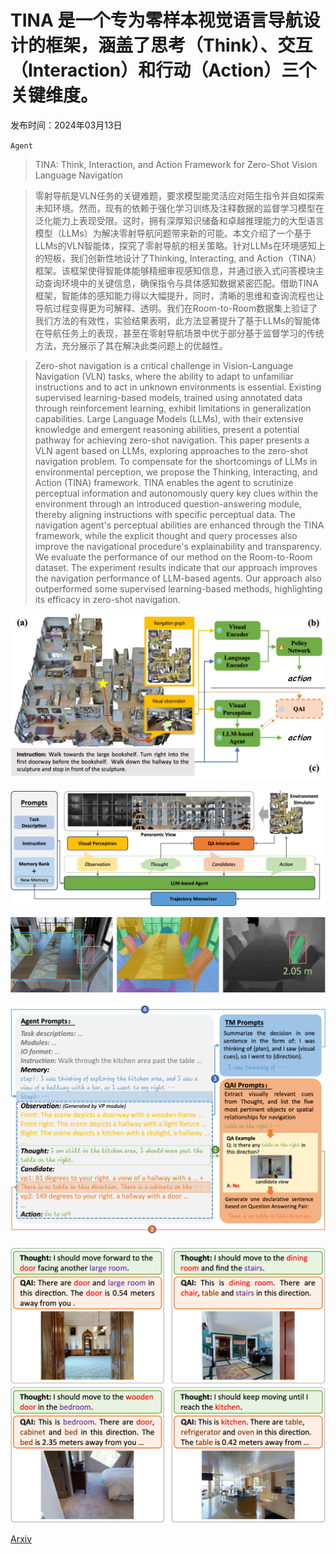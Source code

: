 # TINA 是一个专为零样本视觉语言导航设计的框架，涵盖了思考（Think）、交互（Interaction）和行动（Action）三个关键维度。

发布时间：2024年03月13日

`Agent`

> TINA: Think, Interaction, and Action Framework for Zero-Shot Vision Language Navigation

> 零射导航是VLN任务的关键难题，要求模型能灵活应对陌生指令并自如探索未知环境。然而，现有的依赖于强化学习训练及注释数据的监督学习模型在泛化能力上表现受限。这时，拥有深厚知识储备和卓越推理能力的大型语言模型（LLMs）为解决零射导航问题带来新的可能。本文介绍了一个基于LLMs的VLN智能体，探究了零射导航的相关策略。针对LLMs在环境感知上的短板，我们创新性地设计了Thinking, Interacting, and Action（TINA）框架。该框架使得智能体能够精细审视感知信息，并通过嵌入式问答模块主动查询环境中的关键信息，确保指令与具体感知数据紧密匹配。借助TINA框架，智能体的感知能力得以大幅提升，同时，清晰的思维和查询流程也让导航过程变得更为可解释、透明。我们在Room-to-Room数据集上验证了我们方法的有效性，实验结果表明，此方法显著提升了基于LLMs的智能体在导航任务上的表现，甚至在零射导航场景中优于部分基于监督学习的传统方法，充分展示了其在解决此类问题上的优越性。

> Zero-shot navigation is a critical challenge in Vision-Language Navigation (VLN) tasks, where the ability to adapt to unfamiliar instructions and to act in unknown environments is essential. Existing supervised learning-based models, trained using annotated data through reinforcement learning, exhibit limitations in generalization capabilities. Large Language Models (LLMs), with their extensive knowledge and emergent reasoning abilities, present a potential pathway for achieving zero-shot navigation. This paper presents a VLN agent based on LLMs, exploring approaches to the zero-shot navigation problem. To compensate for the shortcomings of LLMs in environmental perception, we propose the Thinking, Interacting, and Action (TINA) framework. TINA enables the agent to scrutinize perceptual information and autonomously query key clues within the environment through an introduced question-answering module, thereby aligning instructions with specific perceptual data. The navigation agent's perceptual abilities are enhanced through the TINA framework, while the explicit thought and query processes also improve the navigational procedure's explainability and transparency. We evaluate the performance of our method on the Room-to-Room dataset. The experiment results indicate that our approach improves the navigation performance of LLM-based agents. Our approach also outperformed some supervised learning-based methods, highlighting its efficacy in zero-shot navigation.

![TINA 是一个专为零样本视觉语言导航设计的框架，涵盖了思考（Think）、交互（Interaction）和行动（Action）三个关键维度。](../../../paper_images/2403.08833/vln2.jpg)

![TINA 是一个专为零样本视觉语言导航设计的框架，涵盖了思考（Think）、交互（Interaction）和行动（Action）三个关键维度。](../../../paper_images/2403.08833/agent.png)

![TINA 是一个专为零样本视觉语言导航设计的框架，涵盖了思考（Think）、交互（Interaction）和行动（Action）三个关键维度。](../../../paper_images/2403.08833/vp2.png)

![TINA 是一个专为零样本视觉语言导航设计的框架，涵盖了思考（Think）、交互（Interaction）和行动（Action）三个关键维度。](../../../paper_images/2403.08833/prompt.png)

![TINA 是一个专为零样本视觉语言导航设计的框架，涵盖了思考（Think）、交互（Interaction）和行动（Action）三个关键维度。](../../../paper_images/2403.08833/qaivis2.png)

[Arxiv](https://arxiv.org/abs/2403.08833)